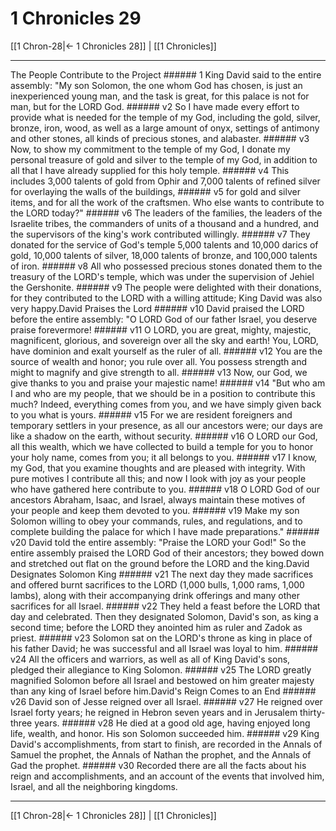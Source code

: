 # 1 Chronicles 29

[[1 Chron-28|← 1 Chronicles 28]] | [[1 Chronicles]]
***

The People Contribute to the Project ###### 1 King David said to the entire assembly: "My son Solomon, the one whom God has chosen, is just an inexperienced young man, and the task is great, for this palace is not for man, but for the LORD God. ###### v2 So I have made every effort to provide what is needed for the temple of my God, including the gold, silver, bronze, iron, wood, as well as a large amount of onyx, settings of antimony and other stones, all kinds of precious stones, and alabaster. ###### v3 Now, to show my commitment to the temple of my God, I donate my personal treasure of gold and silver to the temple of my God, in addition to all that I have already supplied for this holy temple. ###### v4 This includes 3,000 talents of gold from Ophir and 7,000 talents of refined silver for overlaying the walls of the buildings, ###### v5 for gold and silver items, and for all the work of the craftsmen. Who else wants to contribute to the LORD today?" ###### v6 The leaders of the families, the leaders of the Israelite tribes, the commanders of units of a thousand and a hundred, and the supervisors of the king's work contributed willingly. ###### v7 They donated for the service of God's temple 5,000 talents and 10,000 darics of gold, 10,000 talents of silver, 18,000 talents of bronze, and 100,000 talents of iron. ###### v8 All who possessed precious stones donated them to the treasury of the LORD's temple, which was under the supervision of Jehiel the Gershonite. ###### v9 The people were delighted with their donations, for they contributed to the LORD with a willing attitude; King David was also very happy.David Praises the Lord ###### v10 David praised the LORD before the entire assembly: "O LORD God of our father Israel, you deserve praise forevermore! ###### v11 O LORD, you are great, mighty, majestic, magnificent, glorious, and sovereign over all the sky and earth! You, LORD, have dominion and exalt yourself as the ruler of all. ###### v12 You are the source of wealth and honor; you rule over all. You possess strength and might to magnify and give strength to all. ###### v13 Now, our God, we give thanks to you and praise your majestic name! ###### v14 "But who am I and who are my people, that we should be in a position to contribute this much? Indeed, everything comes from you, and we have simply given back to you what is yours. ###### v15 For we are resident foreigners and temporary settlers in your presence, as all our ancestors were; our days are like a shadow on the earth, without security. ###### v16 O LORD our God, all this wealth, which we have collected to build a temple for you to honor your holy name, comes from you; it all belongs to you. ###### v17 I know, my God, that you examine thoughts and are pleased with integrity. With pure motives I contribute all this; and now I look with joy as your people who have gathered here contribute to you. ###### v18 O LORD God of our ancestors Abraham, Isaac, and Israel, always maintain these motives of your people and keep them devoted to you. ###### v19 Make my son Solomon willing to obey your commands, rules, and regulations, and to complete building the palace for which I have made preparations." ###### v20 David told the entire assembly: "Praise the LORD your God!" So the entire assembly praised the LORD God of their ancestors; they bowed down and stretched out flat on the ground before the LORD and the king.David Designates Solomon King ###### v21 The next day they made sacrifices and offered burnt sacrifices to the LORD (1,000 bulls, 1,000 rams, 1,000 lambs), along with their accompanying drink offerings and many other sacrifices for all Israel. ###### v22 They held a feast before the LORD that day and celebrated. Then they designated Solomon, David's son, as king a second time; before the LORD they anointed him as ruler and Zadok as priest. ###### v23 Solomon sat on the LORD's throne as king in place of his father David; he was successful and all Israel was loyal to him. ###### v24 All the officers and warriors, as well as all of King David's sons, pledged their allegiance to King Solomon. ###### v25 The LORD greatly magnified Solomon before all Israel and bestowed on him greater majesty than any king of Israel before him.David's Reign Comes to an End ###### v26 David son of Jesse reigned over all Israel. ###### v27 He reigned over Israel forty years; he reigned in Hebron seven years and in Jerusalem thirty-three years. ###### v28 He died at a good old age, having enjoyed long life, wealth, and honor. His son Solomon succeeded him. ###### v29 King David's accomplishments, from start to finish, are recorded in the Annals of Samuel the prophet, the Annals of Nathan the prophet, and the Annals of Gad the prophet. ###### v30 Recorded there are all the facts about his reign and accomplishments, and an account of the events that involved him, Israel, and all the neighboring kingdoms.

***
[[1 Chron-28|← 1 Chronicles 28]] | [[1 Chronicles]]
